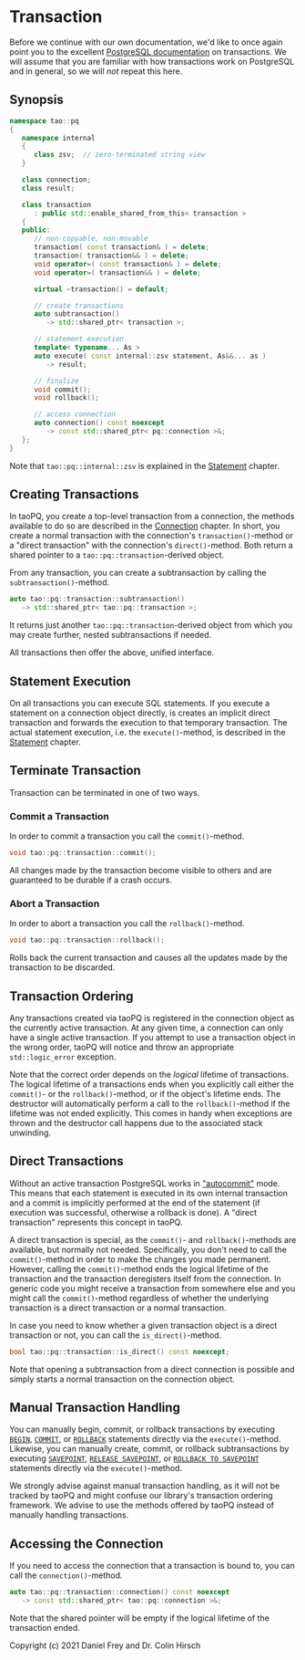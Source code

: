 # Transaction

Before we continue with our own documentation, we'd like to once again point you to the excellent [PostgreSQL documentation](https://www.postgresql.org/docs/current/tutorial-transactions.html) on transactions.
We will assume that you are familiar with how transactions work on PostgreSQL and in general, so we will *not* repeat this here.

## Synopsis

```c++
namespace tao::pq
{
   namespace internal
   {
      class zsv;  // zero-terminated string view
   }

   class connection;
   class result;

   class transaction
      : public std::enable_shared_from_this< transaction >
   {
   public:
      // non-copyable, non-movable
      transaction( const transaction& ) = delete;
      transaction( transaction&& ) = delete;
      void operator=( const transaction& ) = delete;
      void operator=( transaction&& ) = delete;

      virtual ~transaction() = default;

      // create transactions
      auto subtransaction()
         -> std::shared_ptr< transaction >;

      // statement execution
      template< typename... As >
      auto execute( const internal::zsv statement, As&&... as )
         -> result;

      // finalize
      void commit();
      void rollback();

      // access connection
      auto connection() const noexcept
         -> const std::shared_ptr< pq::connection >&;
   };
}
```

Note that `tao::pq::internal::zsv` is explained in the [Statement](Statement.md) chapter.

## Creating Transactions

In taoPQ, you create a top-level transaction from a connection, the methods available to do so are described in the [Connection](Connection.md) chapter.
In short, you create a normal transaction with the connection's `transaction()`-method or a "direct transaction" with the connection's `direct()`-method.
Both return a shared pointer to a `tao::pq::transaction`-derived object.

From any transaction, you can create a subtransaction by calling the `subtransaction()`-method.

```c++
auto tao::pq::transaction::subtransaction()
   -> std::shared_ptr< tao::pq::transaction >;
```

It returns just another `tao::pq::transaction`-derived object from which you may create further, nested subtransactions if needed.

All transactions then offer the above, unified interface.

## Statement Execution

On all transactions you can execute SQL statements.
If you execute a statement on a connection object directly, is creates an implicit direct transaction and forwards the execution to that temporary transaction.
The actual statement execution, i.e. the `execute()`-method, is described in the [Statement](Statement.md) chapter.

## Terminate Transaction

Transaction can be terminated in one of two ways.

### Commit a Transaction

In order to commit a transaction you call the `commit()`-method.

```c++
void tao::pq::transaction::commit();
```

All changes made by the transaction become visible to others and are guaranteed to be durable if a crash occurs.

### Abort a Transaction

In order to abort a transaction you call the `rollback()`-method.

```c++
void tao::pq::transaction::rollback();
```

Rolls back the current transaction and causes all the updates made by the transaction to be discarded.

## Transaction Ordering

Any transactions created via taoPQ is registered in the connection object as the currently active transaction.
At any given time, a connection can only have a single active transaction.
If you attempt to use a transaction object in the wrong order, taoPQ will notice and throw an appropriate `std::logic_error` exception.

Note that the correct order depends on the *logical* lifetime of transactions.
The logical lifetime of a transactions ends when you explicitly call either the `commit()`- or the `rollback()`-method, or if the object's lifetime ends.
The destructor will automatically perform a call to the `rollback()`-method if the lifetime was not ended explicitly.
This comes in handy when exceptions are thrown and the destructor call happens due to the associated stack unwinding.

## Direct Transactions

Without an active transaction PostgreSQL works in ["autocommit"](https://www.postgresql.org/docs/current/sql-begin.html) mode.
This means that each statement is executed in its own internal transaction and a commit is implicitly performed at the end of the statement (if execution was successful, otherwise a rollback is done).
A "direct transaction" represents this concept in taoPQ.

A direct transaction is special, as the `commit()`- and `rollback()`-methods are available, but normally not needed.
Specifically, you don't need to call the `commit()`-method in order to make the changes you made permanent.
However, calling the `commit()`-method ends the logical lifetime of the transaction and the transaction deregisters itself from the connection.
In generic code you might receive a transaction from somewhere else and you might call the `commit()`-method regardless of whether the underlying transaction is a direct transaction or a normal transaction.

In case you need to know whether a given transaction object is a direct transaction or not, you can call the `is_direct()`-method.

```c++
bool tao::pq::transaction::is_direct() const noexcept;
```

Note that opening a subtransaction from a direct connection is possible and simply starts a normal transaction on the connection object.

## Manual Transaction Handling

You can manually begin, commit, or rollback transactions by executing [`BEGIN`](https://www.postgresql.org/docs/current/sql-begin.html), [`COMMIT`](https://www.postgresql.org/docs/current/sql-commit.html), or [`ROLLBACK`](https://www.postgresql.org/docs/current/sql-rollback.html) statements directly via the `execute()`-method.
Likewise, you can manually create, commit, or rollback subtransactions by executing [`SAVEPOINT`](https://www.postgresql.org/docs/current/sql-savepoint.html), [`RELEASE SAVEPOINT`](https://www.postgresql.org/docs/current/sql-release-savepoint.html), or [`ROLLBACK TO SAVEPOINT`](https://www.postgresql.org/docs/current/sql-rollback-to.html) statements directly via the `execute()`-method.

We strongly advise against manual transaction handling, as it will not be tracked by taoPQ and might confuse our library's transaction ordering framework.
We advise to use the methods offered by taoPQ instead of manually handling transactions.

## Accessing the Connection

If you need to access the connection that a transaction is bound to, you can call the `connection()`-method.

```c++
auto tao::pq::transaction::connection() const noexcept
   -> const std::shared_ptr< tao::pq::connection >&;
```

Note that the shared pointer will be empty if the logical lifetime of the transaction ended.

Copyright (c) 2021 Daniel Frey and Dr. Colin Hirsch
